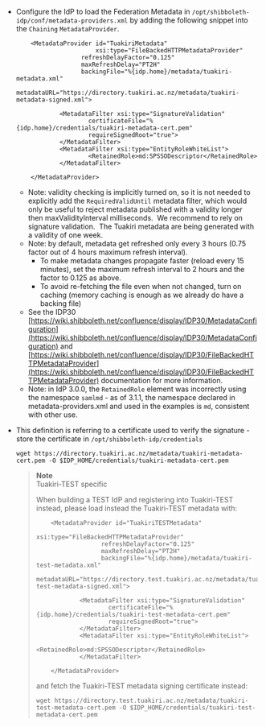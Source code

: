 
*   Configure the IdP to load the Federation Metadata in `/opt/shibboleth-idp/conf/metadata-providers.xml` by adding the following snippet into the `Chaining` `MetadataProvider`.
    
    ```
        <MetadataProvider id="TuakiriMetadata"
                          xsi:type="FileBackedHTTPMetadataProvider"
                      refreshDelayFactor="0.125"
                      maxRefreshDelay="PT2H"
                      backingFile="%{idp.home}/metadata/tuakiri-metadata.xml"
                      metadataURL="https://directory.tuakiri.ac.nz/metadata/tuakiri-metadata-signed.xml">
    
                <MetadataFilter xsi:type="SignatureValidation"
                        certificateFile="%{idp.home}/credentials/tuakiri-metadata-cert.pem"
                        requireSignedRoot="true">
                </MetadataFilter>
                <MetadataFilter xsi:type="EntityRoleWhiteList">
                        <RetainedRole>md:SPSSODescriptor</RetainedRole>
                </MetadataFilter>
    
        </MetadataProvider>
    ```
    
      
    
    *   Note: validity checking is implicitly turned on, so it is not needed to explicitly add the `RequiredValidUntil` metadata filter, which would only be useful to reject metadata published with a validity longer then maxValidityInterval milliseconds.  We recommend to rely on signature validation.  The Tuakiri metadata are being generated with a validity of one week.
    *   Note: by default, metadata get refreshed only every 3 hours (0.75 factor out of 4 hours maximum refresh interval).   
        *   To make metadata changes propagate faster (reload every 15 minutes), set the maximum refresh interval to 2 hours and the factor to 0.125 as above.
        *   To avoid re-fetching the file even when not changed, turn on caching (memory caching is enough as we already do have a backing file)
    *   See the IDP30 [https://wiki.shibboleth.net/confluence/display/IDP30/MetadataConfiguration](https://wiki.shibboleth.net/confluence/display/IDP30/MetadataConfiguration) and [https://wiki.shibboleth.net/confluence/display/IDP30/FileBackedHTTPMetadataProvider](https://wiki.shibboleth.net/confluence/display/IDP30/FileBackedHTTPMetadataProvider) documentation for more information.
    *   Note: in IdP 3.0.0, the `RetainedRole` element was incorrectly using the namespace `samlmd` - as of 3.1.1, the namespace declared in metadata-providers.xml and used in the examples is `md`, consistent with other use.

*   This definition is referring to a certificate used to verify the signature - store the certificate in `/opt/shibboleth-idp/credentials`
    
    ```
    wget https://directory.tuakiri.ac.nz/metadata/tuakiri-metadata-cert.pem -O $IDP_HOME/credentials/tuakiri-metadata-cert.pem
    ```
    
    > **Note**  
    > Tuakiri-TEST specific
    >
    > When building a TEST IdP and registering into Tuakiri-TEST instead, please load instead the Tuakiri-TEST metadata with:
    >
    > ```
    >     <MetadataProvider id="TuakiriTESTMetadata"
    >                       xsi:type="FileBackedHTTPMetadataProvider"
    >                   refreshDelayFactor="0.125"
    >                   maxRefreshDelay="PT2H"
    >                   backingFile="%{idp.home}/metadata/tuakiri-test-metadata.xml"
    >                   metadataURL="https://directory.test.tuakiri.ac.nz/metadata/tuakiri-test-metadata-signed.xml">
    >
    >             <MetadataFilter xsi:type="SignatureValidation"
    >                     certificateFile="%{idp.home}/credentials/tuakiri-test-metadata-cert.pem"
    >                     requireSignedRoot="true">
    >             </MetadataFilter>
    >             <MetadataFilter xsi:type="EntityRoleWhiteList">
    >                     <RetainedRole>md:SPSSODescriptor</RetainedRole>
    >             </MetadataFilter>
    >
    >     </MetadataProvider>
    > ```
    >
    > and fetch the Tuakiri-TEST metadata signing certificate instead:
    >
    > ```
    > wget https://directory.test.tuakiri.ac.nz/metadata/tuakiri-test-metadata-cert.pem -O $IDP_HOME/credentials/tuakiri-test-metadata-cert.pem
    > ```

